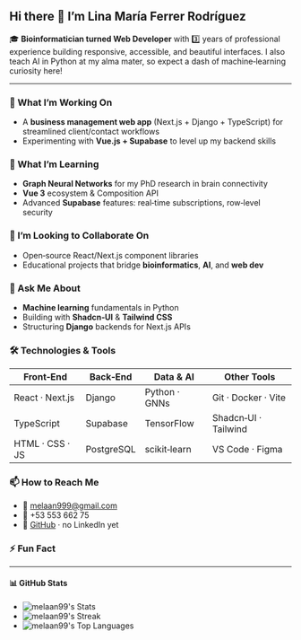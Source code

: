 ## Hi there 👋 I’m Lina María Ferrer Rodríguez

🎓 **Bioinformatician turned Web Developer** with 3️⃣ years of professional experience building responsive, accessible, and beautiful interfaces. I also teach AI in Python at my alma mater, so expect a dash of machine‑learning curiosity here!

---

### 🔭 What I’m Working On
- A **business management web app** (Next.js + Django + TypeScript) for streamlined client/contact workflows  
- Experimenting with **Vue.js + Supabase** to level up my backend skills  

### 🌱 What I’m Learning
- **Graph Neural Networks** for my PhD research in brain connectivity  
- **Vue 3** ecosystem & Composition API  
- Advanced **Supabase** features: real‑time subscriptions, row‑level security  


### 👯 I’m Looking to Collaborate On
- Open‑source React/Next.js component libraries  
- Educational projects that bridge **bioinformatics**, **AI**, and **web dev**  

### 💬 Ask Me About
- **Machine learning** fundamentals in Python 
- Building with **Shadcn‑UI** & **Tailwind CSS**  
- Structuring **Django** backends for Next.js APIs  
 

### 🛠️ Technologies & Tools  
| Front‑End        | Back‑End     | Data & AI     | Other Tools        |
| ---------------- | ------------ | ------------- | ------------------ |
| React · Next.js  | Django       | Python · GNNs | Git · Docker · Vite |
| TypeScript       | Supabase     | TensorFlow    | Shadcn‑UI · Tailwind |
| HTML · CSS · JS  | PostgreSQL   | scikit‑learn  | VS Code · Figma     |

### 📫 How to Reach Me  
- 📧 melaan999@gmail.com  
- 📱 +53 553 662 75  
- 🔗 [GitHub](https://github.com/Melaan99) · no LinkedIn yet  

### ⚡ Fun Fact  
 
---

#### 📊 GitHub Stats  
 - ![melaan99's Stats](https://github-readme-stats.vercel.app/api?username=melaan99&theme=vue-dark&show_icons=true&hide_border=false&count_private=true)
 - ![melaan99's Streak](https://github-readme-streak-stats.herokuapp.com/?user=melaan99&theme=vue-dark&hide_border=true)
 - ![melaan99's Top Languages](https://github-readme-stats.vercel.app/api/top-langs/?username=melaan99&theme=vue-dark&show_icons=true&hide_border=false&layout=compact)

